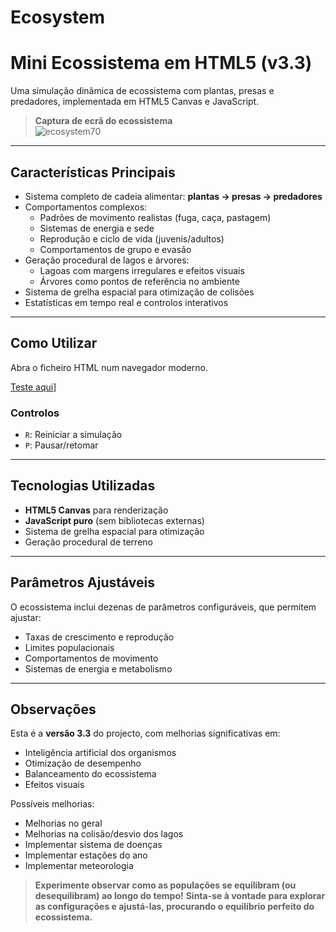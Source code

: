 # Ecosystem

# Mini Ecossistema em HTML5 (v3.3)

Uma simulação dinâmica de ecossistema com plantas, presas e predadores, implementada em HTML5 Canvas e JavaScript.

> **Captura de ecrã do ecossistema**  
> ![ecosystem70](https://github.com/user-attachments/assets/34135747-334d-44e9-a8b6-ed71f90d22b0)


---

## Características Principais

- Sistema completo de cadeia alimentar: **plantas → presas → predadores**
- Comportamentos complexos:
  - Padrões de movimento realistas (fuga, caça, pastagem)
  - Sistemas de energia e sede
  - Reprodução e ciclo de vida (juvenis/adultos)
  - Comportamentos de grupo e evasão
- Geração procedural de lagos e árvores:
  - Lagoas com margens irregulares e efeitos visuais
  - Árvores como pontos de referência no ambiente
- Sistema de grelha espacial para otimização de colisões
- Estatísticas em tempo real e controlos interativos

---

## Como Utilizar

Abra o ficheiro HTML num navegador moderno.

[Teste aqui](https://htmlpreview.github.io/?https://raw.githubusercontent.com/x-coder8/Ecosystem/main/Ecosystem%20V3-OK.html)]

### Controlos

- `R`: Reiniciar a simulação  
- `P`: Pausar/retomar

---

## Tecnologias Utilizadas

- **HTML5 Canvas** para renderização
- **JavaScript puro** (sem bibliotecas externas)
- Sistema de grelha espacial para otimização
- Geração procedural de terreno

---

## Parâmetros Ajustáveis

O ecossistema inclui dezenas de parâmetros configuráveis, que permitem ajustar:

- Taxas de crescimento e reprodução
- Limites populacionais
- Comportamentos de movimento
- Sistemas de energia e metabolismo

---

## Observações

Esta é a **versão 3.3** do projecto, com melhorias significativas em:

- Inteligência artificial dos organismos
- Otimização de desempenho
- Balanceamento do ecossistema
- Efeitos visuais

Possíveis melhorias:

- Melhorias no geral
- Melhorias na colisão/desvio dos lagos
- Implementar sistema de doenças
- Implementar estações do ano
- Implementar meteorologia


> **Experimente observar como as populações se equilibram (ou desequilibram) ao longo do tempo!**
> **Sinta-se à vontade para explorar as configurações e ajustá-las, procurando o equilíbrio perfeito do ecossistema.**

